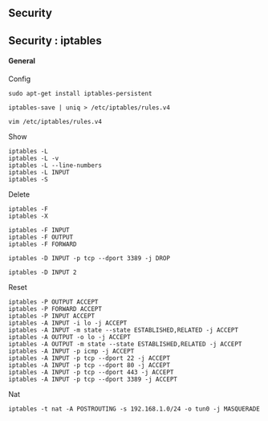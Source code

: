 <!------------------------------------------------------------------- [ Security ] --->
## Security

## Security : iptables

<!---------------------------------------General-->
#### <span class="red">General</span>

<span class="blue">Config</span>

    sudo apt-get install iptables-persistent

    iptables-save | uniq > /etc/iptables/rules.v4 

    vim /etc/iptables/rules.v4

<span class="blue">Show</span>

    iptables -L
    iptables -L -v
    iptables -L --line-numbers
    iptables -L INPUT
    iptables -S

<span class="blue">Delete</span>
    
    iptables -F 
    iptables -X

    iptables -F INPUT
    iptables -F OUTPUT
    iptables -F FORWARD

    iptables -D INPUT -p tcp --dport 3389 -j DROP

    iptables -D INPUT 2

<span class="blue">Reset</span>

    iptables -P OUTPUT ACCEPT
    iptables -P FORWARD ACCEPT
    iptables -P INPUT ACCEPT    
    iptables -A INPUT -i lo -j ACCEPT
    iptables -A INPUT -m state --state ESTABLISHED,RELATED -j ACCEPT
    iptables -A OUTPUT -o lo -j ACCEPT
    iptables -A OUTPUT -m state --state ESTABLISHED,RELATED -j ACCEPT
    iptables -A INPUT -p icmp -j ACCEPT
    iptables -A INPUT -p tcp --dport 22 -j ACCEPT
    iptables -A INPUT -p tcp --dport 80 -j ACCEPT
    iptables -A INPUT -p tcp --dport 443 -j ACCEPT
    iptables -A INPUT -p tcp --dport 3389 -j ACCEPT
    
<span class="blue">Nat</span>

    iptables -t nat -A POSTROUTING -s 192.168.1.0/24 -o tun0 -j MASQUERADE
